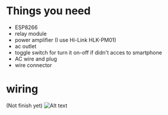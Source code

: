 # Things you need
- ESP8266
- relay module
- power amplifier (I use Hi-Link HLK-PM01)
- ac outlet
- toggle switch for turn it on-off if didn't acces to smartphone
- AC wire and plug
- wire connector
# wiring
(Not finish yet)
![Alt text]("D:\ESP8266-home-wifi-switch\image\circult_diagram.jpg")
